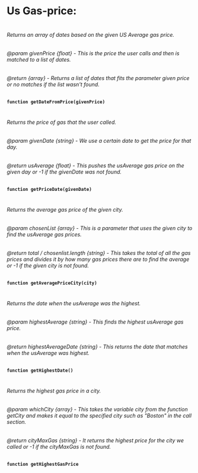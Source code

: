 # Us Gas-price:

#
###### Returns an array of dates based on the given US Average gas price. 
###### @param givenPrice {float} - This is the price the user calls and then is matched to a list of dates.
###### @return {array} - Returns a list of dates that fits the parameter given price or no matches if the list wasn't found. 
**` function getDateFromPrice(givenPrice) `**
#


###### Returns the price of gas that the user called. 
###### @param givenDate {string} - We use a certain date to get the price for that day. 
###### @return usAverage {float} - This pushes the usAverage gas price on the given day or -1 if the givenDate was not found. 
**` function getPriceDate(givenDate) `**
#



###### Returns the average gas price of the given city. 
###### @param chosenList {array} - This is a parameter that uses the given city to find the usAverage gas prices.
###### @return total / chosenlist.length {string} - This takes the total of all the gas prices and divides it by how many gas prices there are to find the average or -1 if the given city is not found. 
**` function getAveragePriceCity(city) `**
#


###### Returns the date when the usAverage was the highest. 
###### @param highestAverage {string} - This finds the highest usAverage gas price.
###### @return highestAverageDate {string} - This returns the date that matches when the usAverage was highest. 
**` function getHighestDate() `**
#

###### Returns the highest gas price in a city. 
###### @param whichCity {array} - This takes the variable city from the function getCity and makes it equal to the specified city such as "Boston" in the call section. 
###### @return cityMaxGas {string} - It returns the highest price for the city we called or -1 if the cityMaxGas is not found. 
**` function getHighestGasPrice `** 
#














